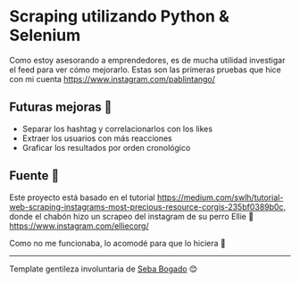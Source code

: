 # Scraping utilizando Python & Selenium

Como estoy asesorando a emprendedores, es de mucha utilidad investigar el feed para ver cómo mejorarlo. Estas son las primeras pruebas que hice con mi cuenta https://www.instagram.com/pablintango/



## Futuras mejoras 🔧
* Separar los hashtag y correlacionarlos con los likes
* Extraer los usuarios con más reacciones
* Graficar los resultados por orden cronológico






## Fuente 📄

Este proyecto está basado en el tutorial https://medium.com/swlh/tutorial-web-scraping-instagrams-most-precious-resource-corgis-235bf0389b0c, donde el chabón hizo un scrapeo del instagram de su perro Ellie 🐶 https://www.instagram.com/elliecorg/

Como no me funcionaba, lo acomodé para que lo hiciera 💪



---
 Template gentileza involuntaria de [Seba Bogado](https://github.com/sbogado87) 😊
